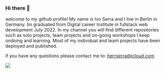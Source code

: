 ### Hi there 👋

welcome to my github profile!
My name is Ivo Serra and I live in Berlin in Germany. Im graduated from Digital career Institute in fullstack web development July 2022.
In my channel you will find different repositories such as solo projects, team projects and on-going workshops I keep ondoing and learning.
Most of my individual and team projects have been deployed and published.

if you have any questions please contact me to: herrserra@icloud.com


<a href="https://github.com/ivoserra/github-readme-stats">
  <img align="center" src="https://github-readme-stats.vercel.app/api/top-langs/?username=ivoserra&layout=compact" />
</a>


